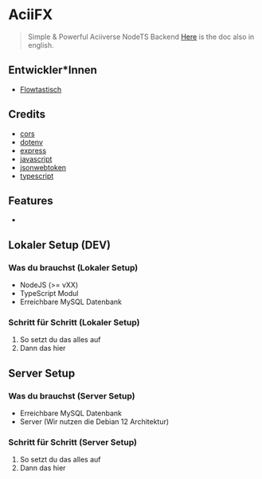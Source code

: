 # AciiFX

> Simple & Powerful Aciiverse NodeTS Backend
> [Here](https://) is the doc also in english.

## Entwickler*Innen

- [Flowtastisch](https://)

## Credits

- [cors](https://github.com/expressjs/cors)
- [dotenv](https://github.com/motdotla/dotenv)
- [express](https://github.com/expressjs/express)
- [javascript](https://www.javascript.com/)
- [jsonwebtoken](https://github.com/auth0/node-jsonwebtoken)
- [typescript](https://github.com/Microsoft/TypeScript)

## Features

- 

## Lokaler Setup (DEV)

### Was du brauchst (Lokaler Setup)

- NodeJS (>= vXX)
- TypeScript Modul
- Erreichbare MySQL Datenbank

### Schritt für Schritt (Lokaler Setup)

1. So setzt du das alles auf
2. Dann das hier

## Server Setup

### Was du brauchst (Server Setup)

- Erreichbare MySQL Datenbank
- Server (Wir nutzen die Debian 12 Architektur)

### Schritt für Schritt (Server Setup)

1. So setzt du das alles auf
2. Dann das hier
